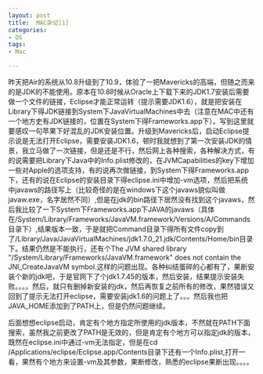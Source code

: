 ```yaml
---
layout: post
title:  MAC杂记[1]
categories:
- OS
tags:
- Mac

---
```


昨天把Air的系统从10.8升级到了10.9，体验了一把Mavericks的高端，但随之而来的是JDK的不能使用。原本在10.8时候从Oracle上下载下来的JDK1.7安装后需要做一个文件的链接，Eclipse才能正常运转（提示需要JDK1.6），就是把安装在Library下得JDK链接到System下JavaVirtualMachines中去（注意在MAC中还有一个地方史有JDK链接的，位置在System下得Frameworks.app下）。写到这里就要感叹一句苹果下好混乱的JDK安装位置。升级到Mavericks后，启动Eclipse提示说是无法打开Eclipse，需要安装JDK1.6，顿时我就想到了第一次安装JDK的情景，我立马做了一次链接，但是还是不行，然后网上各种搜索，各种解决方式，有的说需要把Library下Java中的Info.plist修改的，在JVMCapabilities的key下增加一些对Apple的选项支持，有的说再次做链接，到System下得Frameworks.app下，还有的说在Eclipse的安装目录下得eclipse.ini中增加-vm选项，然后把系统中javaws的路径写上（比较奇怪的是在windows下这个javaws貌似叫做javaw.exe，名字居然不同）,但是在jdk的bin路径下居然没有找到这个javaws，然后我比较了一下System下Frameworks.app下JAVA的javaws（具体在/System/Library/Frameworks/JavaVM.framework/Versions/A/Commands目录下）,结果版本一致，于是就把Command目录下得所有文件copy到了/Library/Java/JavaVirtualMachines/jdk1.7.0_21.jdk/Contents/Home/bin目录下。结果仍然是不能执行，还有个The JVM shared library "/System/Library/Frameworks/JavaVM.framework" does not contain the JNI_CreateJavaVM symbol.这样的问题出现。各种纠结蛋碎的心都有了，果断安装个新的jdk吧，于是官网下了个jdk1.7.45的版本，然后安装，结果提示安装失败。。。。然后，就只有删掉新安装的jdk，然后再恢复之前所有的修改，果然错误又回到了提示无法打开eclipse，需要安装jdk1.6的问题上了。。。然后我也把JAVA_HOME添加到了PATH上，但是仍然问题继续。

后面想想eclipse启动，肯定有个地方指定所使用的jdk版本，不然就在PATH下面搜索，虽然我之前更改了PATH是无效的，但是肯定有个地方可以指定jdk的版本，既然在eclipse.ini中通过-vm无法指定，但是在cd /Applications/eclipse/Eclipse.app/Contents目录下还有一个Info.plist,打开一看，果然有个地方来设置-vm及其参数，果断修改，熟悉的eclipse果断出现。。。。